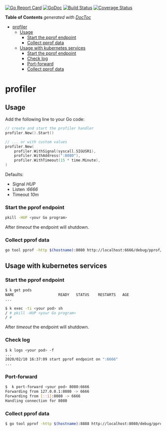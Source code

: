 [![Go Report Card](https://goreportcard.com/badge/github.com/postfinance/profiler)](https://goreportcard.com/report/github.com/postfinance/profiler)
[![GoDoc](https://godoc.org/github.com/postfinance/profiler?status.svg)](https://godoc.org/github.com/postfinance/profiler)
[![Build Status](https://travis-ci.com/postfinance/profiler.svg?branch=master)](https://travis-ci.com/postfinance/profiler)
[![Coverage Status](https://coveralls.io/repos/github/postfinance/profiler/badge.svg?branch=master)](https://coveralls.io/github/postfinance/profiler?branch=master)


<!-- START doctoc generated TOC please keep comment here to allow auto update -->
<!-- DON'T EDIT THIS SECTION, INSTEAD RE-RUN doctoc TO UPDATE -->
**Table of Contents**  *generated with [DocToc](https://github.com/thlorenz/doctoc)*

- [profiler](#profiler)
    - [Usage](#usage)
        - [Start the pprof endpoint](#start-the-pprof-endpoint)
        - [Collect pprof data](#collect-pprof-data)
    - [Usage with kubernetes services](#usage-with-kubernetes-services)
        - [Start the pprof endpoint](#start-the-pprof-endpoint-1)
        - [Check log](#check-log)
        - [Port-forward](#port-forward)
        - [Collect pprof data](#collect-pprof-data-1)

<!-- END doctoc generated TOC please keep comment here to allow auto update -->

# profiler

## Usage

Add the following line to your Go code:
```go
// create and start the profiler handler
profiler.New().Start()

// ... or with custom values
profiler.New(
    profiler.WithSignal(syscall.SIGUSR1),
    profiler.WithAddress(":8080"),
    profiler.WithTimeout(15 * time.Minute),
)
```

Defaults:
- Signal *HUP*
- Listen *:6666*
- Timeout *10m*

### Start the pprof endpoint
```bash
pkill -HUP <your Go program>
```
After *timeout* the endpoint will shutdown.

### Collect pprof data
```bash
go tool pprof -http $(hostname):8080 http://localhost:6666/debug/pprof/profile
```

## Usage with kubernetes services

### Start the pprof endpoint
```bash
$ k get pods
NAME                    READY   STATUS    RESTARTS   AGE
...

$ k exec -ti <your pod> sh
/ # pkill -HUP <your Go program>
/ #
```
After *timeout* the endpoint will shutdown.


### Check log
```bash
$ k logs <your pod> -f
...
2020/02/10 16:37:09 start pprof endpoint on ":6666"
...
```

### Port-forward
```bash
$  k port-forward <your pod> 8080:6666
Forwarding from 127.0.0.1:8080 -> 6666
Forwarding from [::1]:8080 -> 6666
Handling connection for 8080
```

### Collect pprof data
```bash
$ go tool pprof -http $(hostname):8888 http://localhost:8080/debug/pprof/profile
```


